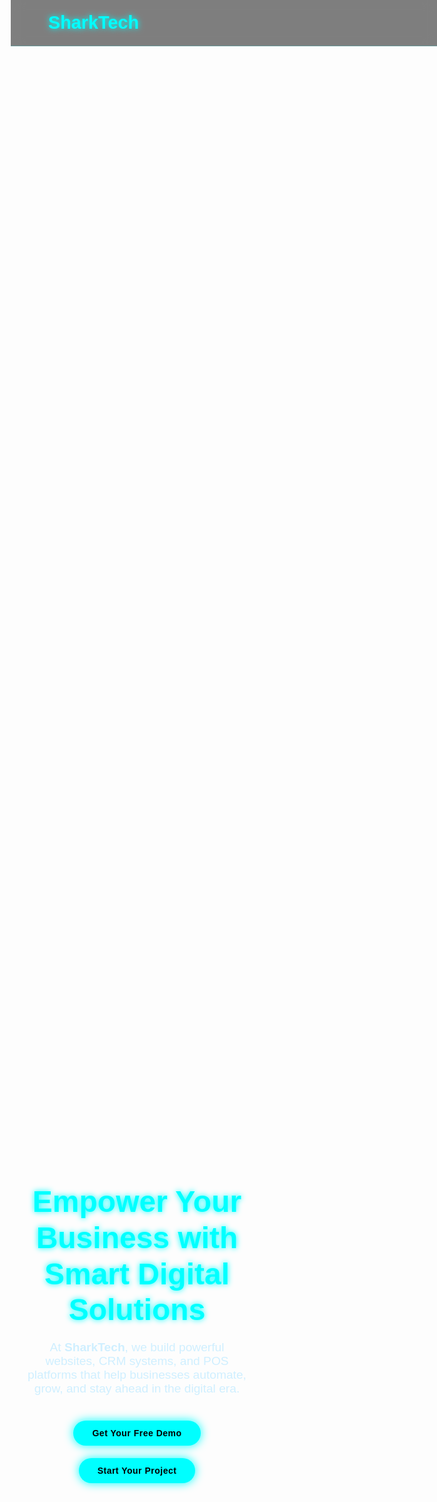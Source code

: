<!DOCTYPE html>
<html lang="en">
<head>
  <meta charset="UTF-8" />
  <meta name="viewport" content="width=device-width, initial-scale=1.0" />
  <title>SharkTech | Smart Digital Solutions</title>
  <style>
    /* --- RESET --- */
    * {
      margin: 0;
      padding: 0;
      box-sizing: border-box;
      font-family: 'Poppins', sans-serif;
    }

    body {
      background-color: #050915;
      color: #fff;
      overflow-x: hidden;
      scroll-behavior: smooth;
    }

    /* --- NAVIGATION BAR --- */
    header {
      position: fixed;
      top: 0;
      width: 100%;
      display: flex;
      justify-content: space-between;
      align-items: center;
      padding: 20px 60px;
      background: rgba(0, 0, 0, 0.5);
      backdrop-filter: blur(10px);
      z-index: 1000;
      border-bottom: 1px solid rgba(0, 255, 255, 0.2);
    }

    .logo {
      font-size: 1.8rem;
      font-weight: 700;
      color: #0ff;
      text-shadow: 0 0 10px #0ff;
    }

    nav ul {
      list-style: none;
      display: flex;
      gap: 30px;
    }

    nav ul li a {
      color: #cfefff;
      text-decoration: none;
      font-weight: 500;
      transition: 0.3s;
    }

    nav ul li a:hover {
      color: #0ff;
      text-shadow: 0 0 10px #0ff;
    }

    /* --- HERO SECTION --- */
    .hero {
      height: 100vh;
      display: flex;
      align-items: center;
      justify-content: center;
      flex-direction: column;
      text-align: center;
      position: relative;
      overflow: hidden;
      padding-top: 100px;
    }

    .hero::before {
      content: "";
      position: absolute;
      top: 0;
      left: 0;
      width: 200%;
      height: 200%;
      background: radial-gradient(circle at center, #0ff3ff15, #0ff3ff05),
                  linear-gradient(115deg, #0ff3ff33 1px, transparent 1px),
                  linear-gradient(245deg, #0ff3ff33 1px, transparent 1px);
      background-size: 100px 100px;
      animation: moveBackground 20s linear infinite;
      z-index: 0;
    }

    @keyframes moveBackground {
      0% { transform: translate(0, 0); }
      100% { transform: translate(-50px, -50px); }
    }

    .content {
      position: relative;
      z-index: 2;
      max-width: 800px;
      padding: 0 20px;
      animation: fadeInUp 2s ease-out;
    }

    @keyframes fadeInUp {
      0% { opacity: 0; transform: translateY(40px); }
      100% { opacity: 1; transform: translateY(0); }
    }

    h1 {
      font-size: 3rem;
      line-height: 1.2;
      color: #0ff;
      text-shadow: 0 0 20px #0ff;
      animation: glowPulse 3s infinite alternate;
    }

    @keyframes glowPulse {
      0% { text-shadow: 0 0 10px #0ff; }
      100% { text-shadow: 0 0 25px #0ff; }
    }

    p {
      font-size: 1.2rem;
      margin: 20px 0 40px;
      color: #cfefff;
    }

    .btn-group {
      display: flex;
      justify-content: center;
      gap: 20px;
      flex-wrap: wrap;
    }

    a.btn {
      text-decoration: none;
      background: #0ff;
      color: #000;
      padding: 12px 30px;
      border-radius: 50px;
      font-weight: 600;
      letter-spacing: 0.5px;
      transition: all 0.3s ease;
      box-shadow: 0 0 15px #0ff;
    }

    a.btn:hover {
      background: #00d4ff;
      box-shadow: 0 0 25px #00eaff, 0 0 40px #00eaff;
      transform: scale(1.05);
    }

    /* --- FLOATING EFFECT --- */
    .floating {
      animation: floatUpDown 5s ease-in-out infinite;
    }

    @keyframes floatUpDown {
      0%, 100% { transform: translateY(0px); }
      50% { transform: translateY(-10px); }
    }

    /* --- SECTION: SERVICES --- */
    section#services {
      background: #0a0f20;
      padding: 100px 20px;
      text-align: center;
    }

    #services h2 {
      font-size: 2.5rem;
      color: #0ff;
      margin-bottom: 40px;
      text-shadow: 0 0 10px #0ff;
    }

    .service-boxes {
      display: flex;
      flex-wrap: wrap;
      justify-content: center;
      gap: 40px;
    }

    .service {
      background: rgba(255, 255, 255, 0.05);
      border: 1px solid rgba(0, 255, 255, 0.2);
      border-radius: 15px;
      padding: 40px;
      width: 280px;
      transition: 0.3s;
    }

    .service:hover {
      background: rgba(0, 255, 255, 0.1);
      transform: translateY(-10px);
      box-shadow: 0 0 20px #0ff3;
    }

    .service h3 {
      color: #0ff;
      margin-bottom: 15px;
    }

    /* --- FOOTER --- */
    footer {
      text-align: center;
      padding: 30px;
      background: #050915;
      border-top: 1px solid rgba(0, 255, 255, 0.2);
      color: #aaa;
    }

    /* --- RESPONSIVE --- */
    @media (max-width: 768px) {
      header { padding: 15px 25px; }
      nav ul { gap: 15px; }
      h1 { font-size: 2.2rem; }
      p { font-size: 1rem; }
      .service { width: 100%; max-width: 350px; }
    }

  </style>
</head>
<body>

  <!-- NAVBAR -->
  <header>
    <div class="logo">SharkTech</div>
    <nav>
      <ul>
        <li><a href="#hero">Home</a></li>
        <li><a href="#services">Services</a></li>
        <li><a href="#contact">Contact</a></li>
      </ul>
    </nav>
  </header>

  <!-- HERO SECTION -->
  <section class="hero" id="hero">
    <div class="content floating">
      <h1>Empower Your Business with Smart Digital Solutions</h1>
      <p>At <strong>SharkTech</strong>, we build powerful websites, CRM systems, and POS platforms that help businesses automate, grow, and stay ahead in the digital era.</p>
      <div class="btn-group">
        <a href="#services" class="btn">Get Your Free Demo</a>
        <a href="#contact" class="btn">Start Your Project</a>
      </div>
    </div>
  </section>

  <!-- SERVICES SECTION -->
  <section id="services">
    <h2>Our Services</h2>
    <div class="service-boxes">
      <div class="service">
        <h3>Website Development</h3>
        <p>Responsive, fast, and professional websites for small businesses and startups.</p>
      </div>
      <div class="service">
        <h3>CRM Systems</h3>
        <p>Custom CRM solutions that streamline your workflow and boost productivity.</p>
      </div>
      <div class="service">
        <h3>POS Systems</h3>
        <p>Modern POS websites with inventory, billing, and analytics features.</p>
      </div>
    </div>
  </section>

  <!-- FOOTER -->
  <footer id="contact">
    <p>Â© 2025 SharkTech â€” Smart Digital Solutions for Modern Businesses</p>
  </footer>

</body>
</html>
